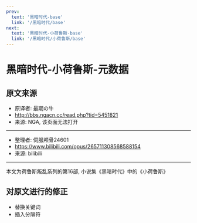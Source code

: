 ```yaml
---
prev:
  text: '黑暗时代-base'
  link: '/黑暗时代/base'
next:
  text: '黑暗时代-小荷鲁斯-base'
  link: '/黑暗时代/小荷鲁斯/base'
---
```


# 黑暗时代-小荷鲁斯-元数据

## 原文来源

+ 原译者: 最期の牛
+ <http://bbs.ngacn.cc/read.php?tid=5451821>
+ 来源: NGA, 该页面无法打开

--------

+ 整理者: 伺服颅骨24601
+ <https://www.bilibili.com/opus/265711308568588154>
+ 来源: bilibili

--------

本文为荷鲁斯叛乱系列的第16部, 小说集《黑暗时代》中的《小荷鲁斯》

## 对原文进行的修正

+ 替换关键词
+ 插入分隔符
